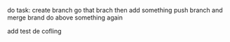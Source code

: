 do task:
create branch
go that brach 
then add something 
push branch 
and 
merge brand 
do above something again

add test de cofling